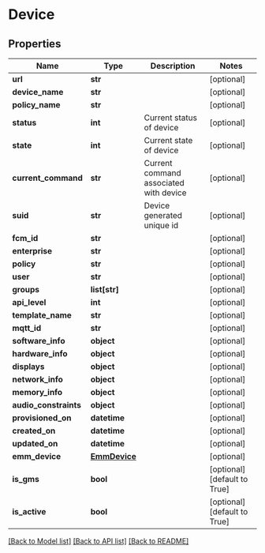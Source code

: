 # Device

## Properties
Name | Type | Description | Notes
------------ | ------------- | ------------- | -------------
**url** | **str** |  | [optional] 
**device_name** | **str** |  | [optional] 
**policy_name** | **str** |  | [optional] 
**status** | **int** | Current status of device | [optional] 
**state** | **int** | Current state of device | [optional] 
**current_command** | **str** | Current command associated with device | [optional] 
**suid** | **str** | Device generated unique id | [optional] 
**fcm_id** | **str** |  | [optional] 
**enterprise** | **str** |  | [optional] 
**policy** | **str** |  | [optional] 
**user** | **str** |  | [optional] 
**groups** | **list[str]** |  | [optional] 
**api_level** | **int** |  | [optional] 
**template_name** | **str** |  | [optional] 
**mqtt_id** | **str** |  | [optional] 
**software_info** | **object** |  | [optional] 
**hardware_info** | **object** |  | [optional] 
**displays** | **object** |  | [optional] 
**network_info** | **object** |  | [optional] 
**memory_info** | **object** |  | [optional] 
**audio_constraints** | **object** |  | [optional] 
**provisioned_on** | **datetime** |  | [optional] 
**created_on** | **datetime** |  | [optional] 
**updated_on** | **datetime** |  | [optional] 
**emm_device** | [**EmmDevice**](EmmDevice.md) |  | [optional] 
**is_gms** | **bool** |  | [optional] [default to True]
**is_active** | **bool** |  | [optional] [default to True]

[[Back to Model list]](../README.md#documentation-for-models) [[Back to API list]](../README.md#documentation-for-api-endpoints) [[Back to README]](../README.md)

